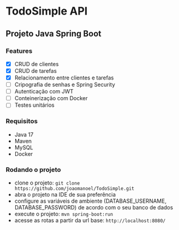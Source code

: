 # TodoSimple API

## Projeto Java Spring Boot

### Features

- [x] CRUD de clientes
- [x] CRUD de tarefas
- [x] Relacionamento entre clientes e tarefas
- [ ] Cripografia de senhas e Spring Security
- [ ] Autenticação com JWT
- [ ] Conteinerização com Docker
- [ ] Testes unitários

### Requisitos

- Java 17
- Maven
- MySQL
- Docker

### Rodando o projeto

- clone o projeto: `git clone https://github.com/joaomanoel/TodoSimple.git`
- abra o projeto na IDE de sua preferência
- configure as variáveis de ambiente (DATABASE_USERNAME, DATABASE_PASSWORD) de acordo com o seu banco de dados
- execute o projeto: `mvn spring-boot:run`
- acesse as rotas a partir da url base: `http://localhost:8080/`
